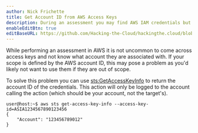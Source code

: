 ```yaml
---
author: Nick Frichette
title: Get Account ID from AWS Access Keys
description: During an assessment you may find AWS IAM credentials but not know what account they are associated with. Use this to get the account ID.
enableEditBtn: true
editBaseURL: https://github.com/Hacking-the-Cloud/hackingthe.cloud/blob/main/content
---
```

While performing an assessment in AWS it is not uncommon to come across access keys and not know what account they are associated with. If your scope is defined by the AWS account ID, this may pose a problem as you'd likely not want to use them if they are out of scope.

To solve this problem you can use [sts:GetAccessKeyInfo](https://docs.aws.amazon.com/STS/latest/APIReference/API_GetAccessKeyInfo.html) to return the account ID of the credentials. This action will only be logged to the account calling the action (which should be your account, not the target's).

```
user@host:~$ aws sts get-access-key-info --access-key-id=ASIA1234567890123456
{
    "Account": "123456789012"
}
```